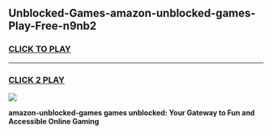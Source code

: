 
## Unblocked-Games-amazon-unblocked-games-Play-Free-n9nb2
<h3>
<a href="https://premium76.site?title=amazon-unblocked-games&ref=10A">CLICK TO PLAY</a></h3>
<hr>

<h3>
<a href="https://premium76.site?title=amazon-unblocked-games&ref=10A">CLICK 2 PLAY</a>
  
</h3>

<a href="https://premium76.site?title=amazon-unblocked-games&ref=10A"><img src="https://clearcache.store/games.png"></a>


**amazon-unblocked-games games unblocked: Your Gateway to Fun and Accessible Online Gaming**
